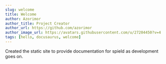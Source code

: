 ```yaml
---
slug: welcome
title: Welcome
author: Azorimor
author_title: Project Creator
author_url: https://github.com/azorimor
author_image_url: https://avatars.githubusercontent.com/u/27204450?v=4
tags: [hello, docusaurus, welcome]
---
```


Created the static site to provide documentation for spield as development goes on.
